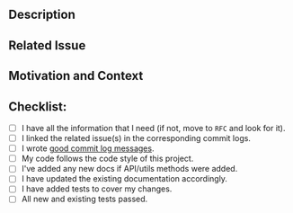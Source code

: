 <!--- Provide a general summary of your changes in the Title above -->

## Description
<!--- Describe your changes in detail -->

## Related Issue
<!--- If suggesting a new feature or change, please discuss it in an issue first -->
<!--- If fixing a bug, there should be an issue describing it with steps to reproduce -->
<!--- Please link to the issue here: -->

## Motivation and Context
<!--- Why is this change required? What problem does it solve? -->

## Checklist:
<!--- Go over all the following points, and put an `x` in all the boxes that apply. -->
<!--- If you're unsure about any of these, don't hesitate to ask. We're here to help! -->
- [ ] I have all the information that I need (if not, move to `RFC` and look for it).
- [ ] I linked the related issue(s) in the corresponding commit logs.
- [ ] I wrote [good commit log messages](https://github.com/torvalds/subsurface-for-dirk/blob/5f15ad5a86ada3c5e574041a5f9d85235322dabb/README#L92-L119).
- [ ] My code follows the code style of this project.
- [ ] I've added any new docs if API/utils methods were added.
- [ ] I have updated the existing documentation accordingly.
- [ ] I have added tests to cover my changes.
- [ ] All new and existing tests passed.
<!--- After this you can move the PR to `Needs Review` -->
